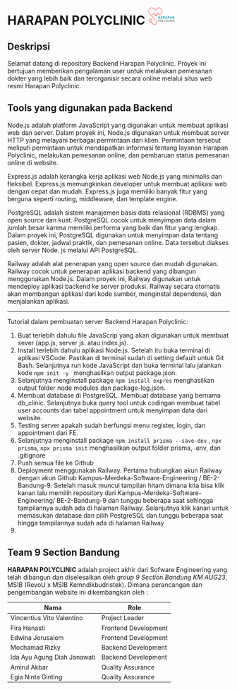 # HARAPAN POLYCLINIC  ![Alt Text](https://github.com/Kampus-Merdeka-Software-Engineering/FE-2-Bandung-9/blob/main/images/logohp.png?raw=true)

## Deskripsi 
Selamat datang di repository Backend Harapan Polyclinic. Proyek ini bertujuan memberikan pengalaman user untuk melakukan pemesanan dokter yang lebih baik dan terorganisir secara online melalui situs web resmi Harapan Polyclinic.

## Tools yang digunakan pada Backend

Node.js adalah platform JavaScript yang digunakan untuk membuat aplikasi web dan server. Dalam proyek ini, Node.js digunakan untuk membuat server HTTP yang melayani berbagai permintaan dari klien. Permintaan tersebut meliputi permintaan untuk mendapatkan informasi tentang layanan Harapan Polyclinic, melakukan pemesanan online, dan pembaruan status pemesanan online di website.

Express.js adalah kerangka kerja aplikasi web Node.js yang minimalis dan fleksibel. Express.js memungkinkan developer untuk membuat aplikasi web dengan cepat dan mudah. Express.js juga memiliki banyak fitur yang berguna seperti routing, middleware, dan template engine.

PostgreSQL adalah sistem manajemen basis data relasional (RDBMS) yang open source dan kuat. PostgreSQL cocok untuk menyimpan data dalam jumlah besar karena memiliki performa yang baik dan fitur yang lengkap. Dalam proyek ini, PostgreSQL digunakan untuk menyimpan data tentang pasien, dokter, jadwal praktik, dan pemesanan online. Data tersebut diakses oleh server Node. js melalui API PostgreSQL.

Railway adalah alat penerapan yang open source dan mudah digunakan. Railway cocok untuk penerapan aplikasi backend yang dibangun menggunakan Node.js. Dalam proyek ini, Railway digunakan untuk mendeploy aplikasi backend ke server produksi. Railway secara otomatis akan membangun aplikasi dari kode sumber, menginstal dependensi, dan menjalankan aplikasi.

---
Tutorial dalam pembuatan server Backend Harapan Polyclinic:
1. Buat terlebih dahulu file JavaScrip yang akan digunakan untuk membuat sever (app.js, server js. atau index.js).
2. Install terlebih dahulu aplikasi Node.js. Setelah itu buka terminal di aplikasi VSCode. Pastikan di terminal sudah di setting default untuk Git Bash. Selanjutnya run kode JavaScript dan buka terminal lalu jalankan kode ````npm init -y ```` menghasilkan output package.json.
3. Selanjutnya menginstall package ````npm install expres```` menghasilkan output folder node modules dan package-log.json.
4. Membuat database di PostgreSQL. Membuat database yang bernama db_clinic. Selanjutnya buka query tool untuk codingan membuat tabel user accounts dan tabel appointment untuk menyimpan data dari website.
5. Testing server apakah sudah berfungsi menu register, login, dan appointment dari FE.
6. Selanjutnya menginstall package ````npm install prisma --save-dev```` , ````npx prisma````, ````npx prisma init```` menghasilkan output folder prisma, .env, dan .gitignore
7. Push semua file ke Github
8. Deployment menggunakan Railway. Pertama hubungkan akun Railway dengan akun Github Kampus-Merdeka-Software-Engineering
/ BE-2-Bandung-9. Setelah masuk muncul tampilan hitam dimana kita bisa klik kanan lalu memilih repository dari Kampus-Merdeka-Software-Engineering/ BE-2-Bandung-9 dan tunggu beberapa saat sehingga tampilannya sudah ada di halaman Railway. Selanjutnya klik kanan untuk memasukan database dan pilih PostgreSQL dan tunggu beberapa saat hingga tampilannya sudah ada di halaman Railway
9.

## Team 9 Section Bandung
**HARAPAN POLYCLINIC** adalah project akhir dari Sofware Engineering yang telah dibangun dan diselesaikan oleh _group 9 Section Bandung KM AUG23_, MSIB (RevoU x MSIB Kemndikbudristek).
Dimana perancangan dan pengembangan website ini dikembangkan oleh :

|  Nama      | Role | 
|----------|----------|
| Vincentius Vito Valentino   | Project Leader  | 
| Fira Hanasti          | Frontend Development | 
| Edwina Jerusalem | Frontend Development  |
| Mochamad Rizky   | Backend Development |
| Ida Ayu Agung Diah Janawati  | Backend Development |
| Amirul Akbar   | Quality Assurance   |
| Egia Ninta Ginting  |  Quality Assurance |


